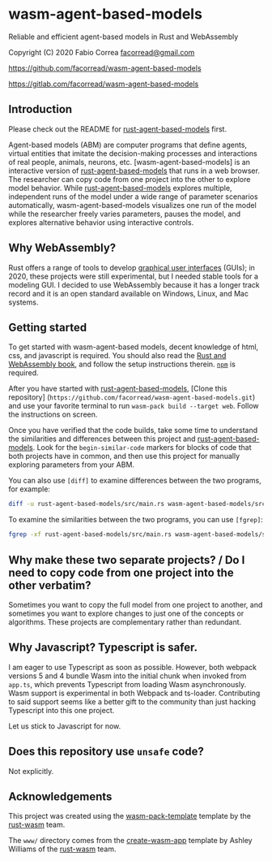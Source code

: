 # wasm-agent-based-models

Reliable and efficient agent-based models in Rust and WebAssembly

Copyright (C) 2020 Fabio Correa facorread@gmail.com

https://github.com/facorread/wasm-agent-based-models

https://gitlab.com/facorread/wasm-agent-based-models

## Introduction

Please check out the README for [rust-agent-based-models] first.

Agent-based models (ABM) are computer programs that define agents, virtual entities that imitate the decision-making processes and interactions of real people, animals, neurons, etc. [wasm-agent-based-models] is an interactive version of [rust-agent-based-models] that runs in a web browser. The researcher can copy code from one project into the other to explore model behavior. While [rust-agent-based-models] explores multiple, independent runs of the model under a wide range of parameter scenarios automatically, wasm-agent-based-models visualizes one run of the model while the researcher freely varies parameters, pauses the model, and explores alternative behavior using interactive controls.

## Why WebAssembly?

Rust offers a range of tools to develop [graphical user interfaces] (GUIs); in 2020, these projects were still experimental, but I needed stable tools for a modeling GUI. I decided to use WebAssembly because it has a longer track record and it is an open standard available on Windows, Linux, and Mac systems.

## Getting started

To get started with wasm-agent-based models, decent knowledge of html, css, and javascript is required. You should also read the [Rust and WebAssembly book], and follow the setup instructions therein. [`npm`] is required.

After you have started with [rust-agent-based-models], [Clone this repository] (`https://github.com/facorread/wasm-agent-based-models.git`) and use your favorite terminal to run `wasm-pack build --target web`. Follow the instructions on screen.

Once you have verified that the code builds, take some time to understand the similarities and differences between this project and [rust-agent-based-models]. Look for the `begin-similar-code` markers for blocks of code that both projects have in common, and then use this project for manually exploring parameters from your ABM.

You can also use `[diff]` to examine differences between the two programs, for example:

```bash
diff -u rust-agent-based-models/src/main.rs wasm-agent-based-models/src/lib.rs
```

To examine the similarities between the two programs, you can use `[fgrep]`:

```bash
fgrep -xf rust-agent-based-models/src/main.rs wasm-agent-based-models/src/lib.rs
```

## Why make these two separate projects? / Do I need to copy code from one project into the other verbatim?

Sometimes you want to copy the full model from one project to another, and sometimes you want to explore changes to just one of the concepts or algorithms. These projects are complementary rather than redundant.

## Why Javascript? Typescript is safer.

I am eager to use Typescript as soon as possible. However, both webpack versions 5 and 4 bundle Wasm into the initial chunk when invoked from `app.ts`, which prevents Typescript from loading Wasm asynchronously. Wasm support is experimental in both Webpack and ts-loader. Contributing to said support seems like a better gift to the community than just hacking Typescript into this one project.

Let us stick to Javascript for now.

## Does this repository use `unsafe` code?

Not explicitly.

## Acknowledgements

This project was created using the [wasm-pack-template] template by the [rust-wasm] team.

The `www/` directory comes from the [create-wasm-app] template by Ashley Williams of the [rust-wasm] team.

[create-wasm-app]:https://github.com/rustwasm/create-wasm-app
[diff]:https://man7.org/linux/man-pages/man1/diff.1.html
[fgrep]:https://man7.org/linux/man-pages/man1/fgrep.1.html
[graphical user interfaces]:https://www.areweguiyet.com/
[`npm`]:https://www.npmjs.com/get-npm
[rust-agent-based-models]:https://github.com/facorread/rust-agent-based-models
[Rust and WebAssembly book]:https://rustwasm.github.io/docs/book/
[rust-wasm]:https://rustwasm.github.io/
[wasm-pack-template]:https://github.com/rustwasm/wasm-pack-template
